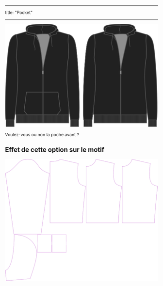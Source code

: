 - - -
title: "Pocket"
- - -

![Cette option permet d'inclure ou non la poche avant](./pocket.svg)

Voulez-vous ou non la poche avant ?

## Effet de cette option sur le motif

![Cette image montre l'effet de cette option en superposant plusieurs variantes qui ont une valeur différente pour cette option](huey_pocket_sample.svg "Effet de cette option sur le modèle")
